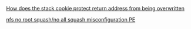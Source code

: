 
[How does the stack cookie protect return address from being overwritten](https://security.stackexchange.com/questions/47341/how-does-the-stack-cookie-protect-return-address-from-being-overwrite)

[nfs no root squash/no all squash misconfiguration PE](https://book.hacktricks.xyz/linux-unix/privilege-escalation/nfs-no_root_squash-misconfiguration-pe)
